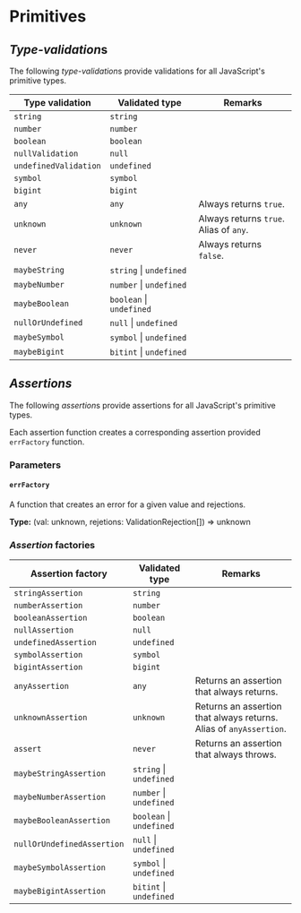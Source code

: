 # Primitives

## *Type-validation*s
The following *type-validation*s provide validations for all JavaScript's primitive types.

Type validation | Validated type | Remarks
-|-|-
`string` | `string`
`number` | `number`
`boolean` | `boolean`
`nullValidation` | `null`
`undefinedValidation` | `undefined`
`symbol` | `symbol`
`bigint` | `bigint`
`any` | `any` | Always returns `true`.
`unknown` | `unknown` | Always returns `true`. <br> Alias of `any`.
`never` | `never` | Always returns `false`.
`maybeString` | `string` \| `undefined`
`maybeNumber` | `number` \| `undefined`
`maybeBoolean` | `boolean` \| `undefined`
`nullOrUndefined` | `null` \| `undefined`
`maybeSymbol` | `symbol` \| `undefined`
`maybeBigint` | `bitint` \| `undefined`

## *Assertions*
The following *assertion*s provide assertions for all JavaScript's primitive types.

Each assertion function creates a corresponding assertion provided `errFactory` function.

### Parameters

#### `errFactory`
A function that creates an error for a given value and rejections.

**Type:** (val: unknown, rejetions: ValidationRejection[]) => unknown

### *Assertion* factories

Assertion factory | Validated type | Remarks
-|-|-
`stringAssertion` | `string`
`numberAssertion` | `number`
`booleanAssertion` | `boolean`
`nullAssertion` | `null`
`undefinedAssertion` | `undefined`
`symbolAssertion` | `symbol`
`bigintAssertion` | `bigint`
`anyAssertion` | `any` | Returns an assertion that always returns.
`unknownAssertion` | `unknown` | Returns an assertion that always returns. <br> Alias of `anyAssertion`.
`assert` | `never` | Returns an assertion that always throws.
`maybeStringAssertion` | `string` \| `undefined`
`maybeNumberAssertion` | `number` \| `undefined`
`maybeBooleanAssertion` | `boolean` \| `undefined`
`nullOrUndefinedAssertion` | `null` \| `undefined`
`maybeSymbolAssertion` | `symbol` \| `undefined`
`maybeBigintAssertion` | `bitint` \| `undefined`
